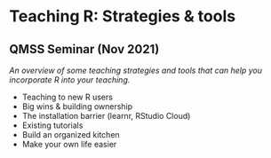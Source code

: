 # Teaching R: Strategies & tools

## QMSS Seminar (Nov 2021)

*An overview of some teaching strategies and tools that can help you incorporate R into your teaching.*

- Teaching to new R users
- Big wins & building ownership
- The installation barrier (learnr, RStudio Cloud)
- Existing tutorials
- Build an organized kitchen
- Make your own life easier


